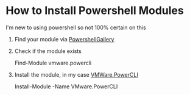 # How to Install Powershell Modules

I'm new to using powershell so not 100% certain on this

1. Find your module via [PowershellGallery](https://www.powershellgallery.com)

2. Check if the module exists

    Find-Module vmware.powercli

3. Install the module, in my case [VMWare.PowerCLI](https://www.powershellgallery.com/packages/)

    Install-Module -Name VMware.PowerCLI

